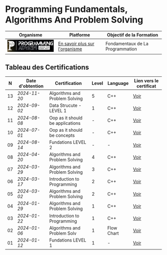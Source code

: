 # Programming Fundamentals, Algorithms And Problem Solving


| Organisme                                                 | Platforme                                                 | Objectif de la Formation                                  |  
|-----------------------------------------------------------|-----------------------------------------------------------|-----------------------------------------------------------|  
|![Logo de l'organisme](./src/logo__ProgrammingAdvices.png) | [En savoir plus sur l'organisme](./README.md)             |  Fondamentaux de La Programmation                          |   




## Tableau des Certifications

 N | Date d'obtention   | Certification                             | Level | Language   | Lien vers le certificat      |  
---|--------------------|-------------------------------------------|-------|------------|------------------------------|  
13 | *2024-11-20*       | Algorithms and Problem Solving            | 5     | C++        | [Voir](./13_Algorithms_And_Problem_Solving_LEVEL_5/README.md)  |  
12 | *2024-09-02*       | Data Strucute  - LEVEL 1                  | 1     | C++        | [Voir](./12_Data_structures_level_1/README.md) |  
11 | *2024-08-08*       | Oop as it should be applications          | -     | C++        | [Voir](./11_%20Oop_as_it_should_be_applications/README.md) |  
10 | *2024-07-01*       | Oop as it should be concepts              | -     | C++        | [Voir](./10_Oo_as_it_should_be_concepts/README.md) |  
09 | *2024-08-14*       | Fundations LEVEL 2                        | -     | -          | [Voir](./09_Foundations_level_2/README.md) |  
08 | *2024-04-20*       | Algorithms and Problem Solving            | 4     | C++        | [Voir](./08_Algorithms_problem_solving_level_4/README.md) |  
07 | *2024-03-29*       | Algorithms and Problem Solving            | 3     | C++        | [Voir](./07_Algorithms_problem_solving_level_3/README.md) |  
06 | *2024-03-17*       | Introduction to Programming               | 2     | C++        | [Voir](./06_Iintroduction_to_programming_using_C++_LEVEL_2/README.md) |  
05 | *2024-03-02*       | Algorithms and Problem Solving            | 2     | C++        | [Voir](./05_Algorithms_problem_solving_level_2/README.md) |  
04 | *2024-01-29*       | Algorithms and Problem Solving            | 1     | C++        | [Voir](./04_Algorithms_problem_solving_level_1_solutions/README.md) |  
03 | *2024-01-22*       | Introduction to Programming               | 1     | C++        | [Voir](./03_Introduction_to_programming_using_c++_level%201/README.md) |  
02 | *2024-01-06*       | Algorithms and Problem Solv               | 1     | Flow Chart | [Voir](./02_Algorithms_problem_solving_level_1/README.md) |  
01 | *2024-01-12*       | Fundations LEVEL 1                        | 1     | -          | [Voir](./01_Fundations_Level%201/README.md) |  

